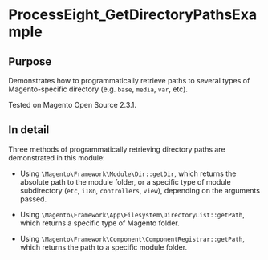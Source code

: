 # ProcessEight_GetDirectoryPathsExample

## Purpose
Demonstrates how to programmatically retrieve paths to several types of Magento-specific directory (e.g. `base`, `media`, `var`, etc).

Tested on Magento Open Source 2.3.1.

## In detail

Three methods of programmatically retrieving directory paths are demonstrated in this module:

- Using `\Magento\Framework\Module\Dir::getDir`, which returns the absolute path to the module folder, or a specific type of module subdirectory (`etc`, `i18n`, `controllers`, `view`), depending on the arguments passed.

- Using `\Magento\Framework\App\Filesystem\DirectoryList::getPath`, which returns a specific type of Magento folder.

- Using `\Magento\Framework\Component\ComponentRegistrar::getPath`, which returns the path to a specific module folder.
